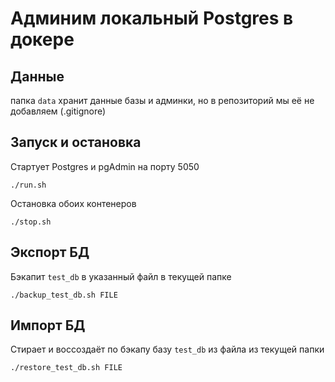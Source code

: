 # Админим локальный Postgres в докере
## Данные
папка `data` хранит данные базы и админки, но в репозиторий мы её не добавляем (.gitignore)

## Запуск и остановка
Стартует Postgres и pgAdmin на порту 5050
```
./run.sh
```
Остановка обоих контенеров
```
./stop.sh
```

## Экспорт БД
Бэкапит `test_db` в указанный файл в текущей папке
```
./backup_test_db.sh FILE
```

## Импорт БД
Стирает и воссоздаёт по бэкапу базу `test_db` из файла из текущей папки
```
./restore_test_db.sh FILE
```

